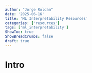 ```yaml
---
author: "Jorge Roldan"
date: '2025-06-16'
title: 'ML Interpretability Resources'
categories: ['resources']
tags: ['ml_interpretability']
ShowToc: true
ShowBreadCrumbs: false
draft: true
---
```


# Intro

